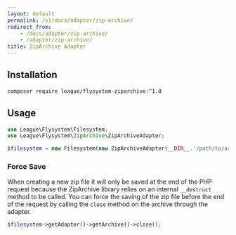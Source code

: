 ```yaml
---
layout: default
permalink: /v1/docs/adapter/zip-archive/
redirect_from:
    - /docs/adapter/zip-archive/
    - /adapter/zip-archive/
title: ZipArchive Adapter
---
```


## Installation

```bash
composer require league/flysystem-ziparchive:^1.0
```

## Usage

```php
use League\Flysystem\Filesystem;
use League\Flysystem\ZipArchive\ZipArchiveAdapter;

$filesystem = new Filesystem(new ZipArchiveAdapter(__DIR__.'/path/to/archive.zip'));
```

### Force Save

When creating a new zip file it will only be saved at the end of the PHP request because the ZipArchive library relies on an internal `__destruct` method to be called. You can force the saving of the zip file before the end of the request by calling the `close` method on the archive through the adapter.

```php
$filesystem->getAdapter()->getArchive()->close();
```
